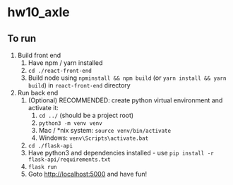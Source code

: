 # hw10_axle

## To run

1. Build front end
   1. Have npm / yarn installed
   2. `cd ./react-front-end`
   3. Build node using `npminstall && npm build` (or `yarn install && yarn build`) in `react-front-end` directory
2. Run back end
   1. (Optional) RECOMMENDED: create python virtual environment and activate it:
      1. `cd ../` (should be a project root)
      2. `python3 -m venv venv`
      3. Mac / *nix system: `source venv/bin/activate`
      4. Windows: `venv\Scripts\activate.bat`
   2. `cd ./flask-api`
   3. Have python3 and dependencies installed - use `pip install -r flask-api/requirements.txt`
   4. `flask run`
   5. Goto <http://localhost:5000> and have fun!
